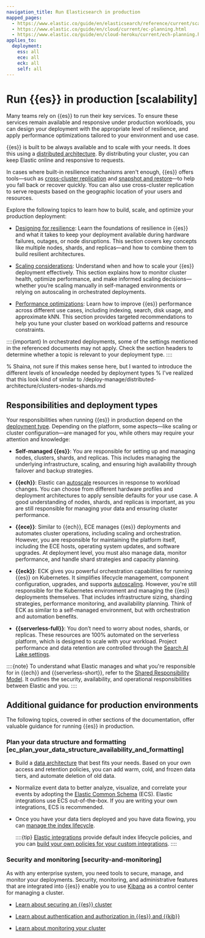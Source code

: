 ```yaml
---
navigation_title: Run Elasticsearch in production
mapped_pages:
  - https://www.elastic.co/guide/en/elasticsearch/reference/current/scalability.html
  - https://www.elastic.co/guide/en/cloud/current/ec-planning.html
  - https://www.elastic.co/guide/en/cloud-heroku/current/ech-planning.html
applies_to:
  deployment:
    ess: all
    ece: all
    eck: all
    self: all
---
```


# Run {{es}} in production [scalability]

Many teams rely on {{es}} to run their key services. To ensure these services remain available and responsive under production workloads, you can design your deployment with the appropriate level of resilience, and apply performance optimizations tailored to your environment and use case.

{{es}} is built to be always available and to scale with your needs. It does this using a [distributed architecture](/deploy-manage/distributed-architecture.md). By distributing your cluster, you can keep Elastic online and responsive to requests.

In cases where built-in resilience mechanisms aren't enough, {{es}} offers tools—such as [cross-cluster replication](../tools/cross-cluster-replication.md) and [snapshot and restore](../tools/snapshot-and-restore.md)—to help you fall back or recover quickly. You can also use cross-cluster replication to serve requests based on the geographic location of your users and resources.

Explore the following topics to learn how to build, scale, and optimize your production deployment:

* [Designing for resilience](./availability-and-resilience.md): Learn the foundations of resilience in {{es}} and what it takes to keep your deployment available during hardware failures, outages, or node disruptions. This section covers key concepts like multiple nodes, shards, and replicas—and how to combine them to build resilient architectures.

* [Scaling considerations](./scaling-considerations.md): Understand when and how to scale your {{es}} deployment effectively. This section explains how to monitor cluster health, optimize performance, and make informed scaling decisions—whether you’re scaling manually in self-managed environments or relying on autoscaling in orchestrated deployments.

* [Performance optimizations](./optimize-performance.md): Learn how to improve {{es}} performance across different use cases, including indexing, search, disk usage, and approximate kNN. This section provides targeted recommendations to help you tune your cluster based on workload patterns and resource constraints.

::::{important}
In orchestrated deployments, some of the settings mentioned in the referenced documents may not apply. Check the section headers to determine whether a topic is relevant to your deployment type.
::::

% Shaina, not sure if this makes sense here, but I wanted to introduce the different levels of knowledge needed by deployment types
% I've realized that this look kind of similar to /deploy-manage/distributed-architecture/clusters-nodes-shards.md
## Responsibilities and deployment types

Your responsibilities when running {{es}} in production depend on the [deployment type](/deploy-manage/deploy.md#choosing-your-deployment-type). Depending on the platform, some aspects—like scaling or cluster configuration—are managed for you, while others may require your attention and knowledge:

* **Self-managed {{es}}**: You are responsible for setting up and managing nodes, clusters, shards, and replicas. This includes managing the underlying infrastructure, scaling, and ensuring high availability through failover and backup strategies.

* **{{ech}}**: Elastic can [autoscale](../autoscaling.md) resources in response to workload changes. You can choose from different hardware profiles and deployment architectures to apply sensible defaults for your use case. A good understanding of nodes, shards, and replicas is important, as you are still responsible for managing your data and ensuring cluster performance.

* **{{ece}}**: Similar to {{ech}}, ECE manages {{es}} deployments and automates cluster operations, including scaling and orchestration. However, you are responsible for maintaining the platform itself, including the ECE hosts, operating system updates, and software upgrades. At deployment level, you must also manage data, monitor performance, and handle shard strategies and capacity planning.

* **{{eck}}**: ECK gives you powerful orchestration capabilities for running {{es}} on Kubernetes. It simplifies lifecycle management, component configuration, upgrades, and supports [autoscaling](../autoscaling.md). However, you're still responsible for the Kubernetes environment and managing the {{es}} deployments themselves. That includes infrastructure sizing, sharding strategies, performance monitoring, and availability planning. Think of ECK as similar to a self-managed environment, but with orchestration and automation benefits.

* **{{serverless-full}}**: You don’t need to worry about nodes, shards, or replicas. These resources are 100% automated on the serverless platform, which is designed to scale with your workload. Project performance and data retention are controlled through the [Search AI Lake settings](/deploy-manage/deploy/elastic-cloud/project-settings.md#elasticsearch-manage-project-search-ai-lake-settings).

::::{note}
To understand what Elastic manages and what you're responsible for in {{ech}} and {{serverless-short}}, refer to the [Shared Responsibility Model](https://www.elastic.co/cloud/shared-responsibility). It outlines the security, availability, and operational responsibilities between Elastic and you.
::::

## Additional guidance for production environments

The following topics, covered in other sections of the documentation, offer valuable guidance for running {{es}} in production.

### Plan your data structure and formatting [ec_plan_your_data_structure_availability_and_formatting]

* Build a [data architecture](/manage-data/lifecycle/data-tiers.md) that best fits your needs. Based on your own access and retention policies, you can add warm, cold, and frozen data tiers, and automate deletion of old data.
* Normalize event data to better analyze, visualize, and correlate your events by adopting the [Elastic Common Schema](ecs://reference/ecs-getting-started.md) (ECS). Elastic integrations use ECS out-of-the-box. If you are writing your own integrations, ECS is recommended.
* Once you have your data tiers deployed and you have data flowing, you can [manage the index lifecycle](/manage-data/lifecycle/index-lifecycle-management.md).

  ::::{tip}
  [Elastic integrations](https://www.elastic.co/integrations) provide default index lifecycle policies, and you can [build your own policies for your custom integrations](/manage-data/lifecycle/index-lifecycle-management/tutorial-automate-rollover.md).
  ::::

### Security and monitoring [security-and-monitoring] 

As with any enterprise system, you need tools to secure, manage, and monitor your deployments. Security, monitoring, and administrative features that are integrated into {{es}} enable you to use [Kibana](/get-started/the-stack.md) as a control center for managing a cluster.

* [Learn about securing an {{es}} cluster](../security.md)

* [Learn about authentication and authorization in {{es}} and {{kib}}](../users-roles.md)

* [Learn about monitoring your cluster](../monitor.md)
